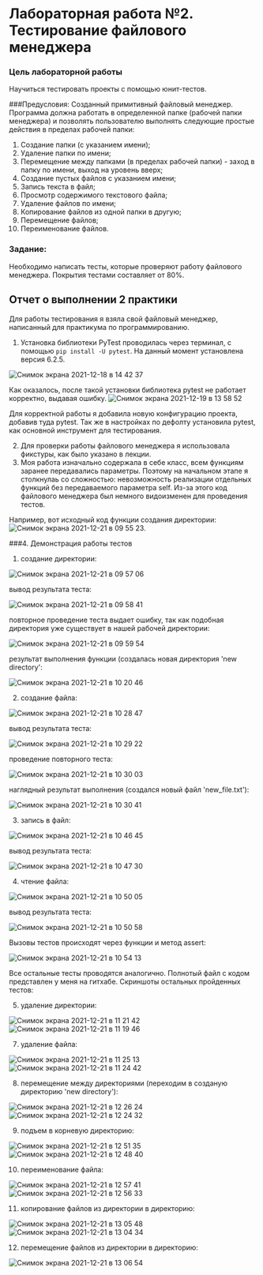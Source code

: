 # Лабораторная работа №2. Тестирование файлового менеджера

### Цель лабораторной работы
Научиться тестировать проекты с помощью юнит-тестов.

###Предусловия: 
Созданный примитивный файловый менеджер.
Программа должна работать в определенной папке (рабочей папки менеджера) и позволять пользователю выполнять следующие простые действия в пределах рабочей папки:

1. Создание папки (с указанием имени); 
2. Удаление папки по имени; 
3. Перемещение между папками (в пределах рабочей папки) - заход в папку по имени, выход на уровень вверх; 
4. Создание пустых файлов с указанием имени; 
5. Запись текста в файл; 
6. Просмотр содержимого текстового файла; 
7. Удаление файлов по имени; 
8. Копирование файлов из одной папки в другую; 
9. Перемещение файлов; 
10. Переименование файлов.

### Задание: 
Необходимо написать тесты, которые проверяют работу файлового менеджера.
Покрытия тестами составляет от 80%. 

Отчет о выполнении 2 практики
------

Для работы тестирования я взяла свой файловый менеджер, написанный для практикума по программированию. 

1. Установка библиотеки PyTest проводилась через терминал, с помощью `pip install -U pytest`. На данный момент установлена версия 6.2.5.

![Снимок экрана 2021-12-18 в 14 42 37](https://user-images.githubusercontent.com/72342708/146639718-335cc29c-9205-4fc8-aea9-f12f842761f3.png)

Как оказалось, после такой установки библиотека pytest не работает корректно, выдавая ошибку. ![Снимок экрана 2021-12-19 в 13 58 52](https://user-images.githubusercontent.com/72342708/146672522-e7dc0af5-cf09-446d-b921-ebb52415bc46.png)

Для корректной работы я добавила новую конфигурацию проекта, добавив туда pytest. Так же в настройках по дефолту установила pytest, как основной инструмент для тестирования.

2. Для проверки работы файлового менеджера я использовала фикстуры, как было указано в лекции. 
3. Моя работа изначально содержала в себе класс, всем функциям заранее передавались параметры. Поэтому на начальном этапе я столкнулаь со сложностью: невозможность реализации отдельных функций без передаваемого параметра self. Из-за этого код файлового менеджера был немного видоизменен для проведения тестов. 

Например, вот исходный код функции создания директории: ![Снимок экрана 2021-12-21 в 09 55 23](https://user-images.githubusercontent.com/72342708/146885403-bc1a4ff3-976d-4cc7-80b0-f49718250641.png).

###4. Демонстрация работы тестов
1. создание директории: 

![Снимок экрана 2021-12-21 в 09 57 06](https://user-images.githubusercontent.com/72342708/146885564-3b75ce09-d8f9-45b8-bb25-354810dde28f.png)

вывод результата теста: 

![Снимок экрана 2021-12-21 в 09 58 41](https://user-images.githubusercontent.com/72342708/146885749-0b603b3c-89b0-4670-8abf-31d2a5720f05.png)

повторное проведение теста выдает ошибку, так как подобная директория уже существует в нашей рабочей директории: 

![Снимок экрана 2021-12-21 в 09 59 54](https://user-images.githubusercontent.com/72342708/146885901-5bca6239-69d1-46fa-ab10-33512df28eaa.png)

результат выполнения функции (создалась новая директория 'new directory': 

![Снимок экрана 2021-12-21 в 10 20 46](https://user-images.githubusercontent.com/72342708/146888086-6df069c6-459d-47e2-b82d-def622177078.png)
 
2. создание файла: 

![Снимок экрана 2021-12-21 в 10 28 47](https://user-images.githubusercontent.com/72342708/146889086-caadf00d-eb38-4164-a219-70dc6d22027c.png)

вывод результата теста: 

![Снимок экрана 2021-12-21 в 10 29 22](https://user-images.githubusercontent.com/72342708/146889169-f043ca45-b606-4e09-9c8f-b529e21809d3.png)

проведение повторного теста: 

![Снимок экрана 2021-12-21 в 10 30 03](https://user-images.githubusercontent.com/72342708/146889242-a691a1f2-6016-420c-a70d-f093be5f5dd5.png)

наглядный результат выполнения (создался новый файл 'new_file.txt'): 

![Снимок экрана 2021-12-21 в 10 30 41](https://user-images.githubusercontent.com/72342708/146889312-6a12894b-8b63-49d9-8ec1-2dbed6d750b3.png)

3. запись в файл: 

![Снимок экрана 2021-12-21 в 10 46 45](https://user-images.githubusercontent.com/72342708/146891312-b0020f0e-48f4-4906-94ed-46917cf52030.png)

вывод результата теста: 

![Снимок экрана 2021-12-21 в 10 47 30](https://user-images.githubusercontent.com/72342708/146891407-d558e67d-af44-475e-9ad7-9c7aa08e6275.png)

4. чтение файла:

![Снимок экрана 2021-12-21 в 10 50 05](https://user-images.githubusercontent.com/72342708/146891727-0618757f-bfcc-4934-92bb-a2716f6c54ea.png)

вывод результата теста: 

![Снимок экрана 2021-12-21 в 10 50 58](https://user-images.githubusercontent.com/72342708/146891864-fa6671ef-4518-4f4c-b3c8-eea3cce999bf.png)

Вызовы тестов происходят через функции и метод assert: 

![Снимок экрана 2021-12-21 в 10 54 13](https://user-images.githubusercontent.com/72342708/146892256-e296581b-f8fe-4cb6-b368-f665ea838dc0.png)

Все остальные тесты проводятся аналогично. Полнотый файл с кодом представлен у меня на гитхабе.
Скриншоты остальных пройденных тестов:

5. удаление директории:

![Снимок экрана 2021-12-21 в 11 21 42](https://user-images.githubusercontent.com/72342708/146895941-b49e18f4-4b37-4b44-91e6-c2ee8473e21e.png) 
![Снимок экрана 2021-12-21 в 11 19 46](https://user-images.githubusercontent.com/72342708/146895605-5355e252-71c8-432b-8a89-edfdb59d381d.png)

7. удаление файла: 

![Снимок экрана 2021-12-21 в 11 25 13](https://user-images.githubusercontent.com/72342708/146896482-00d7f367-2c0b-4f85-b064-77cddf2ef120.png) 
![Снимок экрана 2021-12-21 в 11 24 42](https://user-images.githubusercontent.com/72342708/146896401-a7c230ae-4fa1-449a-9fa3-cdb29690aab9.png)

8. перемещение между директориями (переходим в созданую директорию 'new directory'): 

![Снимок экрана 2021-12-21 в 12 26 24](https://user-images.githubusercontent.com/72342708/146905403-f18c4de9-d7dc-495a-8e4d-ca6db7ae4179.png)
![Снимок экрана 2021-12-21 в 12 24 32](https://user-images.githubusercontent.com/72342708/146905144-6d0c2a78-d981-4703-81ad-6f72b735f8bb.png) 

9. подъем в корневую директорию: 

![Снимок экрана 2021-12-21 в 12 51 35](https://user-images.githubusercontent.com/72342708/146909306-0371ce3f-5987-407c-bebd-b1a09b8ffad1.png) 
![Снимок экрана 2021-12-21 в 12 48 40](https://user-images.githubusercontent.com/72342708/146908904-1fa2f037-2fad-439c-a385-931a642aa97e.png)

10. переименование файла: 

![Снимок экрана 2021-12-21 в 12 57 41](https://user-images.githubusercontent.com/72342708/146910230-b9fb3ae1-c7cd-43ba-908b-f3fe06a35a82.png) 
![Снимок экрана 2021-12-21 в 12 56 33](https://user-images.githubusercontent.com/72342708/146910054-b2d0dfd3-c23f-4672-a7f7-965721b832c5.png)

11. копирование файлов из директории в директорию: 

![Снимок экрана 2021-12-21 в 13 05 48](https://user-images.githubusercontent.com/72342708/146911423-3b033bec-dc9d-4334-baa8-c4a48941a222.png) 
![Снимок экрана 2021-12-21 в 13 04 34](https://user-images.githubusercontent.com/72342708/146911271-4f0a7eb2-af07-49e4-9fee-7a51713dac45.png)

12. перемещение файлов из директории в директорию: 

![Снимок экрана 2021-12-21 в 13 06 54](https://user-images.githubusercontent.com/72342708/146911570-7592b3c2-73ed-4806-b2a4-4c5168d359db.png)



